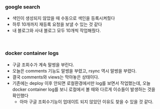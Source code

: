 ### google search

- 색인이 생성되지 않았을 때 수동으로 색인을 등록시켜줬다
- 하루 10개까지 재등록 요청을 보낼 수 있는 것 같다
- 내 블로그와 사내 블로그 모두 10개씩 작업해줬다.

<br>

### docker container logs

- 구글 조회수가 계속 말썽을 부린다.
- 오늘은 comments 기능도 말썽을 부렸고, rsync 역시 말썽을 부렸다.
- 결국 comments와 views는 막아놓은 상태이다.
- 기존에는 deploy 이후 안되면 로컬환경에서만 log를 보면서 작업했는데, 오늘 docker container log를 보니 로컬에서 볼 때와 다르게 이슈들이 발생하는 것을 확인했다
  - 아마 구글 조회수기능이 업데이트 되지 않았던 이유도 찾을 수 있을 것 같다.
